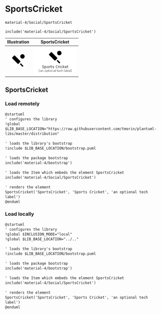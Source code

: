 # SportsCricket


```text
material-4/Social/SportsCricket
```

```text
include('material-4/Social/SportsCricket')
```



| Illustration | SportsCricket |
| :---: | :---: |
| ![illustration for Illustration](../../material-4/Social/SportsCricket.png) | ![illustration for SportsCricket](../../material-4/Social/SportsCricket.Local.png) |




## SportsCricket

### Load remotely
```plantuml
@startuml
' configures the library
!global $LIB_BASE_LOCATION="https://raw.githubusercontent.com/tmorin/plantuml-libs/master/distribution"

' loads the library's bootstrap
!include $LIB_BASE_LOCATION/bootstrap.puml

' loads the package bootstrap
include('material-4/bootstrap')

' loads the Item which embeds the element SportsCricket
include('material-4/Social/SportsCricket')

' renders the element
SportsCricket('SportsCricket', 'Sports Cricket', 'an optional tech label')
@enduml
```

### Load locally
```plantuml
@startuml
' configures the library
!global $INCLUSION_MODE="local"
!global $LIB_BASE_LOCATION="../.."

' loads the library's bootstrap
!include $LIB_BASE_LOCATION/bootstrap.puml

' loads the package bootstrap
include('material-4/bootstrap')

' loads the Item which embeds the element SportsCricket
include('material-4/Social/SportsCricket')

' renders the element
SportsCricket('SportsCricket', 'Sports Cricket', 'an optional tech label')
@enduml
```

